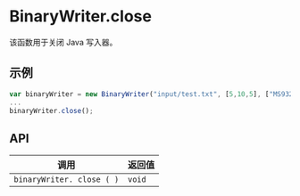 # BinaryWriter.close

该函数用于关闭 Java 写入器。

## 示例

```javascript
var binaryWriter = new BinaryWriter("input/test.txt", [5,10,5], ["MS932","MS932","MS932"], 20);
...
binaryWriter.close();
```

## API

| 调用 | 返回值 |
|---|---|
| `binaryWriter. close ( )` | `void` |